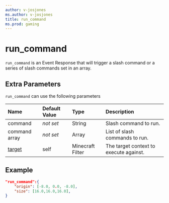 ```yaml
---
author: v-josjones
ms.author: v-josjones
title: run_command
ms.prod: gaming
---
```


# run_command

`run_command` is an Event Response that will trigger a slash command or a series of slash commands set in an array.

## Extra Parameters

`run_command` can use the following parameters

|Name |Default Value  |Type  |Description  |
|:----------|:----------|:----------|:----------|
|command|*not set* |String|  Slash command to run. |
|command array|*not set* | Array|  List of slash commands to run. |
|[target](../../../EntityReference/Examples/FilterList.md)| self| Minecraft Filter|  The target context to execute against. |

## Example

```json
"run_command":{
    "origin": [-8.0, 0.0, -8.0],
    "size": [16.0,16.0,16.0],
}
```
